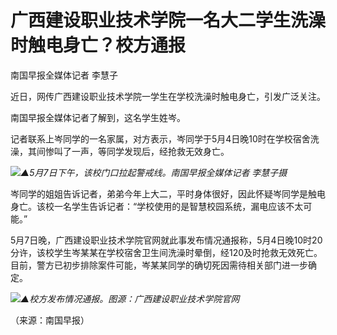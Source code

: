 # 广西建设职业技术学院一名大二学生洗澡时触电身亡？校方通报

南国早报全媒体记者 李慧子

近日，网传广西建设职业技术学院一学生在学校洗澡时触电身亡，引发广泛关注。

南国早报全媒体记者了解到，这名学生姓岑。

记者联系上岑同学的一名家属，对方表示，岑同学于5月4日晚10时在学校宿舍洗澡，其间惨叫了一声，等同学发现后，经抢救无效身亡。

![](https://inews.gtimg.com/om_bt/O24dyCzt_CRnHkpApLw_Lyk1dUzFM6jv02kcqlwf1p-BMAA/1000)_▲5月7日下午，该校门口拉起警戒线。南国早报全媒体记者
李慧子摄_

岑同学的姐姐告诉记者，弟弟今年上大二，平时身体很好，因此怀疑岑同学是触电身亡。该校一名学生告诉记者：“学校使用的是智慧校园系统，漏电应该不太可能。”

5月7日晚，广西建设职业技术学院官网就此事发布情况通报称，5月4日晚10时20分许，该校学生岑某某在学校宿舍卫生间洗澡时晕倒，经120及时抢救无效死亡。目前，警方已初步排除案件可能，岑某某同学的确切死因需待相关部门进一步确定。

![](https://inews.gtimg.com/om_bt/OowiI0QOS8TIdLXXdQC2_OfQbPzLp6DYzKkp2bK-3u7isAA/1000)_▲校方发布情况通报。图源：广西建设职业技术学院官网_

（来源：南国早报）


